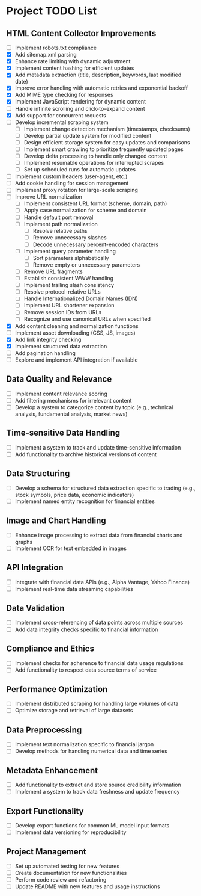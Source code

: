 # Project TODO List

## HTML Content Collector Improvements

- [ ] Implement robots.txt compliance
- [x] Add sitemap.xml parsing
- [x] Enhance rate limiting with dynamic adjustment
- [x] Implement content hashing for efficient updates
- [x] Add metadata extraction (title, description, keywords, last modified date)
- [x] Improve error handling with automatic retries and exponential backoff
- [x] Add MIME type checking for responses
- [x] Implement JavaScript rendering for dynamic content
- [ ] Handle infinite scrolling and click-to-expand content
- [x] Add support for concurrent requests
- [ ] Develop incremental scraping system
  - [ ] Implement change detection mechanism (timestamps, checksums)
  - [ ] Develop partial update system for modified content
  - [ ] Design efficient storage system for easy updates and comparisons
  - [ ] Implement smart crawling to prioritize frequently updated pages
  - [ ] Develop delta processing to handle only changed content
  - [ ] Implement resumable operations for interrupted scrapes
  - [ ] Set up scheduled runs for automatic updates
- [ ] Implement custom headers (user-agent, etc.)
- [ ] Add cookie handling for session management
- [ ] Implement proxy rotation for large-scale scraping
- [ ] Improve URL normalization
  - [ ] Implement consistent URL format (scheme, domain, path)
  - [ ] Apply case normalization for scheme and domain
  - [ ] Handle default port removal
  - [ ] Implement path normalization
    - [ ] Resolve relative paths
    - [ ] Remove unnecessary slashes
    - [ ] Decode unnecessary percent-encoded characters
  - [ ] Implement query parameter handling
    - [ ] Sort parameters alphabetically
    - [ ] Remove empty or unnecessary parameters
  - [ ] Remove URL fragments
  - [ ] Establish consistent WWW handling
  - [ ] Implement trailing slash consistency
  - [ ] Resolve protocol-relative URLs
  - [ ] Handle Internationalized Domain Names (IDN)
  - [ ] Implement URL shortener expansion
  - [ ] Remove session IDs from URLs
  - [ ] Recognize and use canonical URLs when specified
- [x] Add content cleaning and normalization functions
- [ ] Implement asset downloading (CSS, JS, images)
- [x] Add link integrity checking
- [x] Implement structured data extraction
- [ ] Add pagination handling
- [ ] Explore and implement API integration if available

## Data Quality and Relevance

- [ ] Implement content relevance scoring
- [ ] Add filtering mechanisms for irrelevant content
- [ ] Develop a system to categorize content by topic (e.g., technical analysis, fundamental analysis, market news)

## Time-sensitive Data Handling

- [ ] Implement a system to track and update time-sensitive information
- [ ] Add functionality to archive historical versions of content

## Data Structuring

- [ ] Develop a schema for structured data extraction specific to trading (e.g., stock symbols, price data, economic indicators)
- [ ] Implement named entity recognition for financial entities

## Image and Chart Handling

- [ ] Enhance image processing to extract data from financial charts and graphs
- [ ] Implement OCR for text embedded in images

## API Integration

- [ ] Integrate with financial data APIs (e.g., Alpha Vantage, Yahoo Finance)
- [ ] Implement real-time data streaming capabilities

## Data Validation

- [ ] Implement cross-referencing of data points across multiple sources
- [ ] Add data integrity checks specific to financial information

## Compliance and Ethics

- [ ] Implement checks for adherence to financial data usage regulations
- [ ] Add functionality to respect data source terms of service

## Performance Optimization

- [ ] Implement distributed scraping for handling large volumes of data
- [ ] Optimize storage and retrieval of large datasets

## Data Preprocessing

- [ ] Implement text normalization specific to financial jargon
- [ ] Develop methods for handling numerical data and time series

## Metadata Enhancement

- [ ] Add functionality to extract and store source credibility information
- [ ] Implement a system to track data freshness and update frequency

## Export Functionality

- [ ] Develop export functions for common ML model input formats
- [ ] Implement data versioning for reproducibility

## Project Management

- [ ] Set up automated testing for new features
- [ ] Create documentation for new functionalities
- [ ] Perform code review and refactoring
- [ ] Update README with new features and usage instructions
